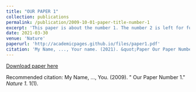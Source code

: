 ```yaml
---
title: "OUR PAPER 1"
collection: publications
permalink: /publication/2009-10-01-paper-title-number-1
excerpt: 'This paper is about the number 1. The number 2 is left for future work.'
date: 2021-03-30
venue: 'Nature'
paperurl: 'http://academicpages.github.io/files/paper1.pdf'
citation: 'My Name, ..., Your name. (2021). &quot;Paper Our Paper Number 1.&quot; <i> Nature 1</i>. 1(1).'
---
```


[Download paper here](http://academicpages.github.io/files/paper1.pdf)

Recommended citation: My Name, ..., You. (2009). " Our Paper Number 1." <i>Nature 1</i>. 1(1).

